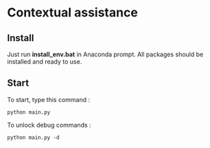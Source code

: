 # Contextual assistance

## Install

Just run **install_env.bat** in Anaconda prompt.
All packages should be installed and ready to use.

## Start

To start, type this command :

    python main.py

To unlock debug commands :

    python main.py -d